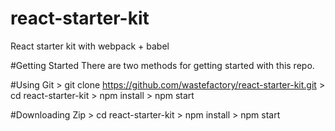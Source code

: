 # react-starter-kit
React starter kit with  webpack + babel

#Getting Started
There are two methods for getting started with this repo.

#Using Git
    > git clone https://github.com/wastefactory/react-starter-kit.git
    > cd react-starter-kit
    > npm install
    > npm start

#Downloading Zip
    > cd react-starter-kit
    > npm install
    > npm start
